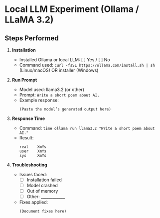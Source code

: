 # Local LLM Experiment (Ollama / LLaMA 3.2)

## Steps Performed

1. **Installation**
   - Installed Ollama or local LLM: [ ] Yes / [ ] No
   - Command used: `curl -fsSL https://ollama.com/install.sh | sh` (Linux/macOS) OR installer (Windows)

2. **Run Prompt**
   - Model used: llama3.2 (or other)  
   - Prompt: `Write a short poem about AI.`  
   - Example response:
     ```
     (Paste the model’s generated output here)
     ```

3. **Response Time**
   - Command: `time ollama run llama3.2 "Write a short poem about AI."`
   - Result:
     ```
     real    XmYs
     user    XmYs
     sys     XmYs
     ```

4. **Troubleshooting**
   - Issues faced:  
     - [ ] Installation failed  
     - [ ] Model crashed  
     - [ ] Out of memory  
     - [ ] Other: ____________  

   - Fixes applied:
     ```
     (Document fixes here)
     ```
